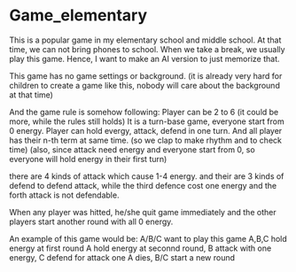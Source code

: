 # Game_elementary
This is a popular game in my elementary school and middle school. At that time, we can not bring phones to school. When we take a break, we usually play this game. Hence, I want to make an AI version to just memorize that.

This game has no game settings or background. (it is already very hard for children to create a game like this, nobody will care about the background at that time)

And the game rule is somehow following:
Player can be 2 to 6 (it could be more, while the rules still holds)
It is a turn-base game, everyone start from 0 energy. Player can hold evergy, attack, defend in one turn. And all player has their n-th term at same time. (so we clap to make rhythm and to check time) (also, since attack need energy and everyone start from 0, so everyone will hold energy in their first turn)

there are 4  kinds of attack which cause 1-4 energy. and their are 3 kinds of defend to defend attack, while the third defence cost one energy and the forth attack is not defendable. 

When any player was hitted, he/she quit game immediately and the other players start another round with all 0 energy.

An example of this game would be:
A/B/C want to play this game
A,B,C hold energy at first round
A hold energy at seconnd round, B attack with one energy, C defend for attack one
A dies, B/C start a new round
